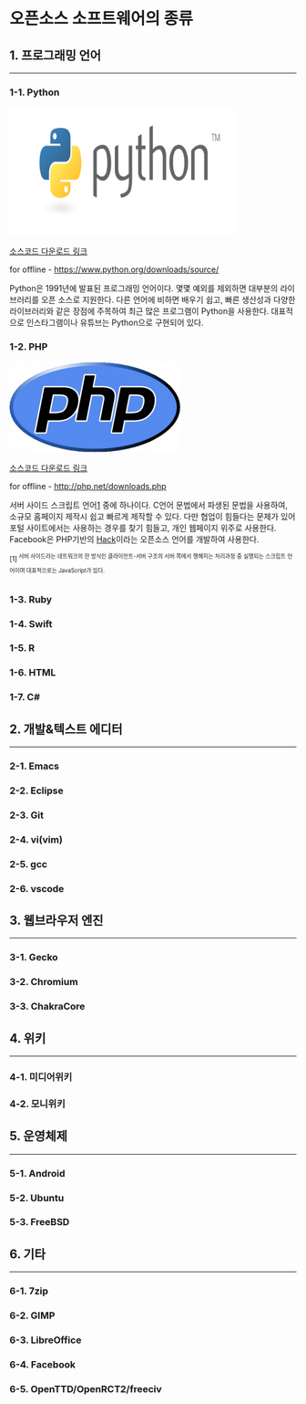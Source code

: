 # 오픈소스 소프트웨어의 종류

## 1. 프로그래밍 언어
-------------------
### 1-1. Python

<img width="400" height="225" src="./img/python.png"></img>

[소스코드 다운로드 링크](https://www.python.org/downloads/source/)

for offline - https://www.python.org/downloads/source/

Python은 1991년에 발표된 프로그래밍 언어이다. 몇몇 예외를 제외하면 대부분의 라이브러리를 오픈 소스로 지원한다. 다른 언어에 비하면 배우기 쉽고, 빠른 생산성과 다양한 라이브러리와 같은 장점에 주목하여 최근 많은 프로그램이 Python을 사용한다. 대표적으로 인스타그램이나 유튜브는 Python으로 구현되어 있다.

### 1-2. PHP

<img width="300" height="158" src="./img/php.png"></img>

[소스코드 다운로드 링크](http://php.net/downloads.php)

for offline - http://php.net/downloads.php

서버 사이드 스크립트 언어[1](#footnote_1) 중에 하나이다. C언어 문법에서 파생된 문법을 사용하여, 소규모 홈페이지 제작시 쉽고 빠르게 제작할 수 있다. 다만 협업이 힘들다는 문제가 있어 포털 사이트에서는 사용하는 경우를 찾기 힘들고, 개인 웹페이지 위주로 사용한다. Facebook은 PHP기반의 [Hack](https://github.com/facebook/hhvm/tree/master/hphp/hack)이라는 오픈소스 언어를 개발하여 사용한다.

<sup id="footnote_1">[1]<sup> 서버 사이드라는 네트워크의 한 방식인 클라이언트-서버 구조의 서버 쪽에서 행해지는 처리과정 중 실행되는 스크립트 언어이며 대표적으로는 JavaScript가 있다.

### 1-3. Ruby

### 1-4. Swift

### 1-5. R

### 1-6. HTML

### 1-7. C#

## 2. 개발&텍스트 에디터
--------------------
### 2-1. Emacs
### 2-2. Eclipse
### 2-3. Git
### 2-4. vi(vim)
### 2-5. gcc
### 2-6. vscode

## 3. 웹브라우저 엔진
------------------
### 3-1. Gecko
### 3-2. Chromium
### 3-3. ChakraCore

## 4. 위키
---------
### 4-1. 미디어위키
### 4-2. 모니위키

## 5. 운영체제
------------
### 5-1. Android
### 5-2. Ubuntu
### 5-3. FreeBSD

## 6. 기타
---------
### 6-1. 7zip
### 6-2. GIMP
### 6-3. LibreOffice
### 6-4. Facebook
### 6-5. OpenTTD/OpenRCT2/freeciv
